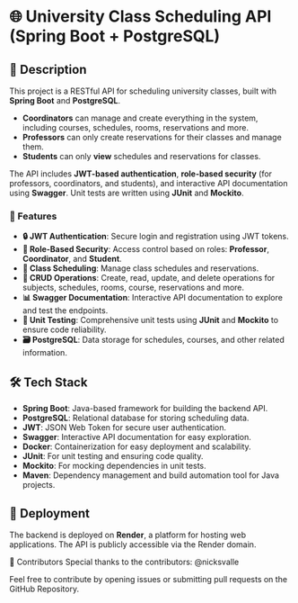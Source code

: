 # 🌐 University Class Scheduling API (Spring Boot + PostgreSQL)

## 📖 Description
This project is a RESTful API for scheduling university classes, built with **Spring Boot** and **PostgreSQL**. 

- **Coordinators** can manage and create everything in the system, including courses, schedules, rooms, reservations and more.
- **Professors** can only create reservations for their classes and manage them.
- **Students** can only **view** schedules and reservations for classes.

The API includes **JWT-based authentication**, **role-based security** (for professors, coordinators, and students), and interactive API documentation using **Swagger**. Unit tests are written using **JUnit** and **Mockito**.


### 🚀 Features
- **🔒 JWT Authentication**: Secure login and registration using JWT tokens.
- **🔑 Role-Based Security**: Access control based on roles: **Professor**, **Coordinator**, and **Student**.
- **📅 Class Scheduling**: Manage class schedules and reservations.
- **📂 CRUD Operations**: Create, read, update, and delete operations for subjects, schedules, rooms, course, reservations and more.
- **📊 Swagger Documentation**: Interactive API documentation to explore and test the endpoints.
- **🧪 Unit Testing**: Comprehensive unit tests using **JUnit** and **Mockito** to ensure code reliability.
- **🗃 PostgreSQL**: Data storage for schedules, courses, and other related information.

## 🛠️ Tech Stack

- **Spring Boot**: Java-based framework for building the backend API.
- **PostgreSQL**: Relational database for storing scheduling data.
- **JWT**: JSON Web Token for secure user authentication.
- **Swagger**: Interactive API documentation for easy exploration.
- **Docker**: Containerization for easy deployment and scalability.
- **JUnit**: For unit testing and ensuring code quality.
- **Mockito**: For mocking dependencies in unit tests.
- **Maven**: Dependency management and build automation tool for Java projects.

## 🚀 Deployment
The backend is deployed on **Render**, a platform for hosting web applications. The API is publicly accessible via the Render domain.

🤝 Contributors
Special thanks to the contributors:
@nicksvalle

Feel free to contribute by opening issues or submitting pull requests on the GitHub Repository.
